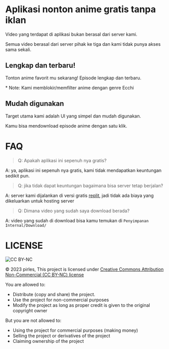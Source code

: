 # Aplikasi nonton anime gratis tanpa iklan

Video yang terdapat di aplikasi bukan berasal dari server kami.

Semua video berasal dari server pihak ke tiga dan kami tidak punya akses sama sekali.

## Lengkap dan terbaru!

Tonton anime favorit mu sekarang! Episode lengkap dan terbaru.

\* Note: Kami memblokir/memfilter anime dengan genre Ecchi

## Mudah digunakan

Target utama kami adalah UI yang simpel dan mudah digunakan.

Kamu bisa mendownload episode anime dengan satu klik.

# FAQ

> Q: Apakah aplikasi ini sepenuh nya gratis?

A: ya, aplikasi ini sepenuh nya gratis, kami tidak mendapatkan keuntungan sedikit pun.

> Q: jika tidak dapat keuntungan bagaimana bisa server tetap berjalan?

A: server kami dijalankan di versi gratis [replit](https://replit.com), jadi tidak ada biaya yang dikeluarkan untuk hosting server

> Q: Dimana video yang sudah saya download berada?

A: video yang sudah di download bisa kamu temukan di `Penyimpanan Internal/Download/`


# LICENSE

![CC BY-NC](http://mirrors.creativecommons.org/presskit/buttons/80x15/png/by-nc.png)

&copy; 2023 pirles, This project is licensed under [Creative Commons Attribution Non-Commercial (CC BY-NC) license](https://creativecommons.org/licenses/by-nc/4.0/)

You are allowed to:
* Distribute (copy and share) the project.
* Use the project for non-commercial purposes
* Modify the project as long as proper credit is given to the original copyright owner

But you are not allowed to:

* Using the project for commercial purposes (making money)
* Selling the project or derivatives of the project
* Claiming ownership of the project
